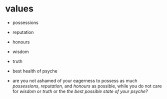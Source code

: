 # values

- possessions
- reputation
- honours


- wisdom
- truth
- best health of psyche


- are you not ashamed of your eagerness to possess as much *possessions*,
  *reputation*, and *honours* as possible, while you do not care for *wisdom* or
  *truth* or the *the best possible state of your psyche*?
